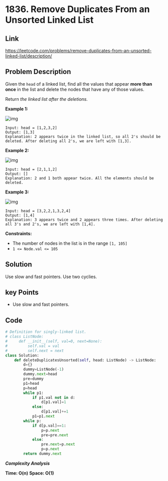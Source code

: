 # 1836. Remove Duplicates From an Unsorted Linked List

## Link

https://leetcode.com/problems/remove-duplicates-from-an-unsorted-linked-list/description/

## Problem Description

Given the `head` of a linked list, find all the values that appear **more than once** in the list and delete the nodes that have any of those values.

Return *the linked list after the deletions.*

 

**Example 1:**

![img](https://assets.leetcode.com/uploads/2021/04/21/tmp-linked-list.jpg)

```
Input: head = [1,2,3,2]
Output: [1,3]
Explanation: 2 appears twice in the linked list, so all 2's should be deleted. After deleting all 2's, we are left with [1,3].
```

**Example 2:**

![img](https://assets.leetcode.com/uploads/2021/04/21/tmp-linked-list-1.jpg)

```
Input: head = [2,1,1,2]
Output: []
Explanation: 2 and 1 both appear twice. All the elements should be deleted.
```

**Example 3:**

![img](https://assets.leetcode.com/uploads/2021/04/21/tmp-linked-list-2.jpg)

```
Input: head = [3,2,2,1,3,2,4]
Output: [1,4]
Explanation: 3 appears twice and 2 appears three times. After deleting all 3's and 2's, we are left with [1,4].
```

 

**Constraints:**

- The number of nodes in the list is in the range `[1, 105]`
- `1 <= Node.val <= 105`

## Solution

Use slow and fast pointers. Use two cyclies.

## key Points

* Use slow and fast pointers.


## Code

``` py
# Definition for singly-linked list.
# class ListNode:
#     def __init__(self, val=0, next=None):
#         self.val = val
#         self.next = next
class Solution:
    def deleteDuplicatesUnsorted(self, head: ListNode) -> ListNode:
        d={}
        dummy=ListNode(-1)
        dummy.next=head
        pre=dummy
        p1=head
        p=head
        while p1:
            if p1.val not in d:
                d[p1.val]=1
            else:
                d[p1.val]+=1
            p1=p1.next
        while p:
            if d[p.val]==1:
                p=p.next
                pre=pre.next
            else:
                pre.next=p.next
                p=p.next
        return dummy.next


```

***Complexity Analysis***

**Time: O(n)**
**Space: O(1)**